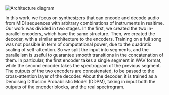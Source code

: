 <img src="https://storage.googleapis.com/music-synthesis-with-spectrogram-diffusion/architecture.png" alt="Architecture diagram">

In this work, we focus on synthesizers that can encode and decode audio from MIDI sequences with arbitrary combinations of instruments in realtime.
Our work was divided in two stages. In the first, we created the two in-parallel encoders, which have the same structure. Then, we created the decoder, with a similar architecture to the encoders.
Training on a full song was not possible in term of computational power, due to the quadratic scaling of self-attention. So we split the input into segments, and the parallelism is useful to guarantee smooth transitions in the concatenation of them. In particular, the first encoder takes a single segment in WAV format, while the second encoder takes the spectrogram of the previous segment.
The outputs of the two encoders are concatenated, to be passed to the cross-attention layer of the decoder. 
About the decoder, it is trained as a Denoising Diffusion Probabilistic Model (DDPM), taking in input both the outputs of the encoder blocks, and the real spectrogram.
